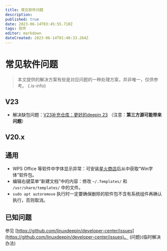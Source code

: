```yaml
---
title: 常见软件问题
description: 
published: true
date: 2023-06-14T03:45:55.710Z
tags: 软件
editor: markdown
dateCreated: 2023-06-14T01:40:33.264Z
---
```


 # 常见软件问题

> 本文提供的解决方案有些是对应问题的一种处理方案，并非唯一，仅供参考。
{.is-info}

## V23

- 解决缺包问题：[V23补充仓库：更好的deepin 23](https://bbs.deepin.org/post/257738) （注意：**第三方源可能带来问题**）

## V20.x

## 通用

- WPS Office 等软件中字体显示异常：可安装[星火商店](https://www.spark-app.store)后从中获取“Win字体”软件包。
- 编辑右键菜单“新建文档”中的内容：修改 `~/.Templates/` 和 `/usr/share/templates/` 中的文件。
- `sudo apt autoremove` 执行时一定要确保删除的软件包不含有系统组件再确认执行，否则取消。

## 已知问题

参见 [https://github.com/linuxdeepin/developer-center/issues](https://github.com/linuxdeepin/developer-center/issues)。
(问题)(临时解决办法)